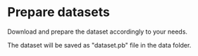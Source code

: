 # Prepare datasets

Download and prepare the dataset accordingly to your needs.

The dataset will be saved as "dataset.pb" file in the data folder.